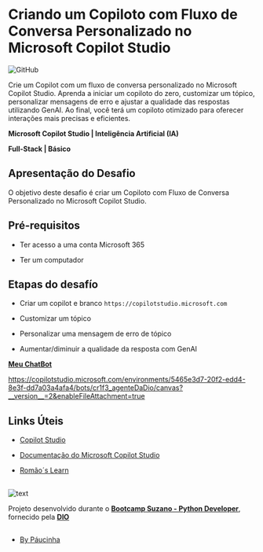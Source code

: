 # Criando um Copiloto com Fluxo de Conversa Personalizado no Microsoft Copilot Studio

![GitHub](https://img.shields.io/github/license/Paucinha/api-ecommerce-dio?style=flat-square)

Crie um Copilot com um fluxo de conversa personalizado no Microsoft Copilot Studio. Aprenda a iniciar um copiloto do zero, customizar um tópico, personalizar mensagens de erro e ajustar a qualidade das respostas utilizando GenAI. Ao final, você terá um copiloto otimizado para oferecer interações mais precisas e eficientes.

**Microsoft Copilot Studio | Inteligência Artificial (IA)**

**Full-Stack | Básico**

## Apresentação do Desafio

O objetivo deste desafio é criar um Copiloto com Fluxo de Conversa Personalizado no Microsoft Copilot Studio.

## Pré-requisitos 

* Ter acesso a uma conta Microsoft 365

* Ter um computador

## Etapas do desafío

* Criar um copilot e branco 
`https://copilotstudio.microsoft.com`

* Customizar um tópico

* Personalizar uma mensagem de erro de tópico

* Aumentar/diminuir a qualidade da resposta com GenAI

[**Meu ChatBot**](https://copilotstudio.microsoft.com/environments/5465e3d7-20f2-edd4-8e3f-dd7a03a4afa4/bots/cr1f3_agenteDaDio/canvas?__version__=2&enableFileAttachment=true)

https://copilotstudio.microsoft.com/environments/5465e3d7-20f2-edd4-8e3f-dd7a03a4afa4/bots/cr1f3_agenteDaDio/canvas?__version__=2&enableFileAttachment=true

## Links Úteis

* [Copilot Studio](https://copilotstudio.microsoft.com)

* [Documentação do Microsoft Copilot Studio](https://learn.microsoft.com/pt-br/microsoft-copilot-studio/)

* [Romão´s Learn](https://romaos.com.br/learn/)

##

![text](https://assets.dio.me/IwGGaOEYVw9pPUMVGEaqp7eKn1gV22wDOHmmAmI0zDY/f:webp/h:221/q:80/L3RyYWNrcy9jb3Zlci83OWZiNzhkZC0xNTQ3LTQ0N2YtYTNkOC04ZGQwMWU1YWMzNTEucG5n)

Projeto desenvolvido durante o [**Bootcamp Suzano - Python Developer**](https://www.dio.me/bootcamp/suzano-python-developer), fornecido pela [**DIO**](https://www.dio.me/)

##

- [By Páucinha](https://github.com/Paucinha)